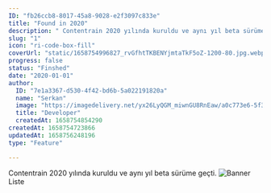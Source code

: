 ```yaml
---
ID: "fb26ccb8-8017-45a8-9028-e2f3097c833e"
title: "Found in 2020"
description: " Contentrain 2020 yılında kuruldu ve aynı yıl beta sürüme geçti."
slug: "1"
icon: "ri-code-box-fill"
coverUrl: "static/1658754996827_rvGfhtTKBENYjmtaTkF5oZ-1200-80.jpg.webp"
progress: false
status: "Finshed"
date: "2020-01-01"
author:
  ID: "7e1a3367-d530-4f42-bd6b-5a022191820a"
  name: "Serkan"
  image: "https://imagedelivery.net/yx26LyQGM_miwnGU8RnEaw/a0c773e6-5f3f-42e6-cc17-814a7cca6a00/public"
  title: "Developer"
  createdAt: 1658754854290
createdAt: 1658754723866
updatedAt: 1658756248196
type: "Feature"

---
```

Contentrain 2020 yılında kuruldu ve aynı yıl beta sürüme geçti.
![Banner](https://res.cloudinary.com/dowlbhxa2/image/upload/f_auto,q_auto,w_1366/v1648105518/Crud_section_optimized_y08wr2.svg)
Liste